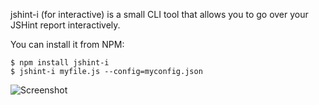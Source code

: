 jshint-i (for interactive) is a small CLI tool that allows
you to go over your JSHint report interactively.

You can install it from NPM:

    $ npm install jshint-i
    $ jshint-i myfile.js --config=myconfig.json


![Screenshot](http://cl.ly/image/1e1L0B3p2K12/jshint-i.png)